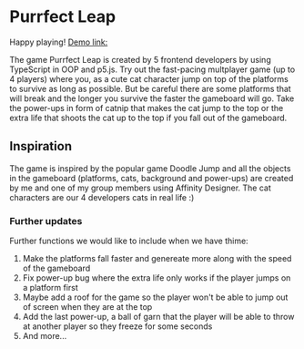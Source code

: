 # Purrfect Leap

Happy playing!
[Demo link:](https://purrfect-leap-vvws.vercel.app/)

The game Purrfect Leap is created by 5 frontend developers by using TypeScript in OOP and p5.js. Try out the fast-pacing multplayer game (up to 4 players) where you, as a cute cat character jump on top of the platforms to survive as long as possible. But be careful there are some platforms that will break and the longer you survive the faster the gameboard will go. Take the power-ups in form of catnip that makes the cat jump to the top or the extra life that shoots the cat up to the top if you fall out of the gameboard. 

## Inspiration

The game is inspired by the popular game Doodle Jump and all the objects in the gameboard (platforms, cats, background and power-ups) are created by me and one of my group members using Affinity Designer. The cat characters are our 4 developers cats in real life :)

### Further updates

Further functions we would like to include when we have thime: 
1. Make the platforms fall faster and genereate more along with the speed of the gameboard
2. Fix power-up bug where the extra life only works if the player jumps on a platform first
3. Maybe add a roof for the game so the player won't be able to jump out of screen when they are at the top
4. Add the last power-up, a ball of garn that the player will be able to throw at another player so they freeze for some seconds
5. And more...
